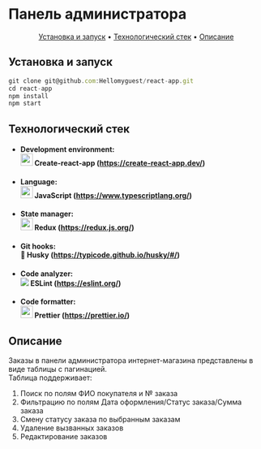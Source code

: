# Панель администратора

<p align="center">
<a href="#установка-и-запуск">Установка и запуск</a> •
<a href="#технологический-стек">Технологический стек</a> •
<a href="#описание">Описание</a>
</p>

## Установка и запуск
```javascript
git clone git@github.com:Hellomyguest/react-app.git
cd react-app
npm install
npm start
```

## Технологический стек

- #### Development environment: <br><img src="https://seeklogo.com/images/C/create-react-app-logo-BA592B4FB4-seeklogo.com.png" width="24"> **Create-react-app** (https://create-react-app.dev/)
- #### Language:<br><img src="https://upload.wikimedia.org/wikipedia/commons/thumb/6/6a/JavaScript-logo.png/600px-JavaScript-logo.png" width="24"> **JavaScript** (https://www.typescriptlang.org/) 
- #### State manager: <br><img src="https://raw.githubusercontent.com/reduxjs/redux/master/logo/logo.png" width="24"> **Redux** (https://redux.js.org/) 
- #### Git hooks: <br>🐶 **Husky** (https://typicode.github.io/husky/#/) 
- #### Code analyzer: <br><img src="https://upload.wikimedia.org/wikipedia/commons/thumb/e/e3/ESLint_logo.svg/24px-ESLint_logo.svg.png?20211012234406"> **ESLint** (https://eslint.org/) 
- #### Code formatter: <br><img src="https://prettier.io/icon.png" width="24"> **Prettier** (https://prettier.io/) 

## Описание
Заказы в панели администратора интернет-магазина представлены в виде таблицы с пагинацией.
<br>
Таблица поддерживает:
<br>
1. Поиск по полям ФИО покупателя и № заказа
2. Фильтрацию по полям Дата оформления/Статус заказа/Сумма заказа
3. Смену статусу заказа по выбранным заказам
4. Удаление вызванных заказов
5. Редактирование заказов